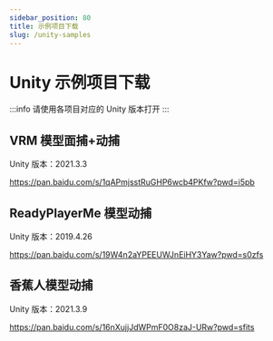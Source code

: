```yaml
---
sidebar_position: 80
title: 示例项目下载
slug: /unity-samples
---	
```


# Unity 示例项目下载

:::info
请使用各项目对应的 Unity 版本打开
:::

## VRM 模型面捕+动捕

Unity 版本：2021.3.3

https://pan.baidu.com/s/1qAPmjsstRuGHP6wcb4PKfw?pwd=i5pb 

## ReadyPlayerMe 模型动捕

Unity 版本：2019.4.26

https://pan.baidu.com/s/19W4n2aYPEEUWJnEiHY3Yaw?pwd=s0zfs

## 香蕉人模型动捕

Unity 版本：2021.3.9

https://pan.baidu.com/s/16nXujjJdWPmF0O8zaJ-URw?pwd=sfits

